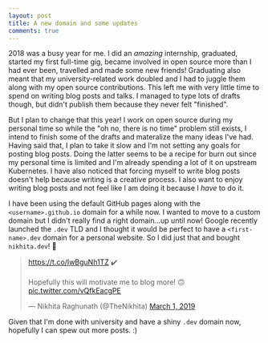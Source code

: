 ```yaml
---
layout: post
title: A new domain and some updates
comments: true
---
```


2018 was a busy year for me. I did an _amazing_ internship, graduated, started my first full-time gig, became involved in open source more than I had ever been, travelled and made some new friends! Graduating also meant that my university-related work doubled and I had to juggle them along with my open source contributions. This left me with very little time to spend on writing blog posts and talks. I managed to type lots of drafts though, but didn't publish them because they never felt "finished".

But I plan to change that this year! I work on open source during my personal time so while the "oh no, there is no time" problem still exists, I intend to finish some of the drafts and materalize the many ideas I've had. Having said that, I plan to take it slow and I'm not setting any goals for posting blog posts. Doing the latter seems to be a recipe for burn out since my personal time is limited and I'm already spending a lot of it on upstream Kubernetes. I have also noticed that forcing myself to write blog posts doesn't help because writing is a creative process. I also want to enjoy writing blog posts and not feel like I am doing it because I _have_ to do it.

I have been using the default GitHub pages along with the `<username>.github.io` domain for a while now. I wanted to move to a custom domain but I didn't really find a right domain...up until now! Google recently launched the `.dev` TLD and I thought it would be perfect to have a `<first-name>.dev` domain for a personal website. So I did just that and bought `nikhita.dev`! :tada:

<blockquote class="twitter-tweet" data-lang="en"><p lang="en" dir="ltr"><a href="https://t.co/IwBguNh1TZ">https://t.co/IwBguNh1TZ</a> ✔️<br><br>Hopefully this will motivate me to blog more! 🙃 <a href="https://t.co/vQfkEacgPE">pic.twitter.com/vQfkEacgPE</a></p>&mdash; Nikhita Raghunath (@TheNikhita) <a href="https://twitter.com/TheNikhita/status/1101361896148660230?ref_src=twsrc%5Etfw">March 1, 2019</a></blockquote>
<script async src="https://platform.twitter.com/widgets.js" charset="utf-8"></script>

Given that I'm done with university and have a shiny `.dev` domain now, hopefully I can spew out more posts. :)
